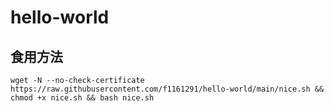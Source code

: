 # hello-world
## 食用方法

```shell
wget -N --no-check-certificate https://raw.githubusercontent.com/f1161291/hello-world/main/nice.sh && chmod +x nice.sh && bash nice.sh
```
